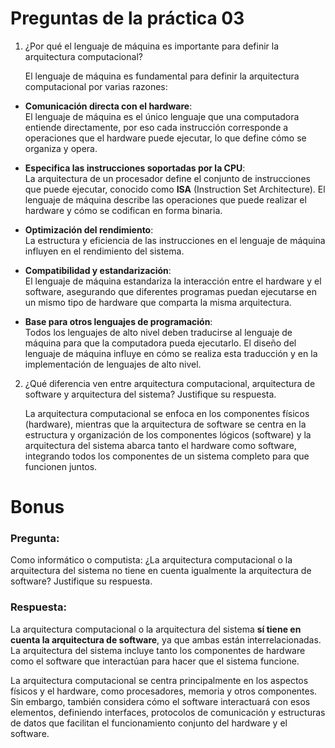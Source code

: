 # Preguntas de la práctica 03

1. ¿Por qué el lenguaje de máquina es importante para definir la arquitectura computacional?

    El lenguaje de máquina es fundamental para definir la arquitectura computacional por varias razones:

- **Comunicación directa con el hardware**:  
   El lenguaje de máquina es el único lenguaje que una computadora entiende directamente, por eso cada instrucción corresponde a operaciones que el hardware puede ejecutar, lo que define cómo se organiza y opera.

- **Especifica las instrucciones soportadas por la CPU**:  
   La arquitectura de un procesador define el conjunto de instrucciones que puede ejecutar, conocido como **ISA** (Instruction Set Architecture). El lenguaje de máquina describe las operaciones que puede realizar el hardware y cómo se codifican en forma binaria.

- **Optimización del rendimiento**:  
   La estructura y eficiencia de las instrucciones en el lenguaje de máquina influyen en el rendimiento del sistema.

- **Compatibilidad y estandarización**:  
   El lenguaje de máquina estandariza la interacción entre el hardware y el software, asegurando que diferentes programas puedan ejecutarse en un mismo tipo de hardware que comparta la misma arquitectura.

- **Base para otros lenguajes de programación**:  
   Todos los lenguajes de alto nivel deben traducirse al lenguaje de máquina para que la computadora pueda ejecutarlo. El diseño del lenguaje de máquina influye en cómo se realiza esta traducción y en la implementación de lenguajes de alto nivel.


2. ¿Qué diferencia ven entre arquitectura computacional, arquitectura de software y arquitectura del sistema? Justifique su respuesta.

    La arquitectura computacional se enfoca en los componentes físicos (hardware), mientras que la arquitectura de software se centra en la estructura y organización de los componentes lógicos (software) y la arquitectura del sistema abarca tanto el hardware como software, integrando todos los componentes de un sistema completo para que funcionen juntos.

# Bonus
### Pregunta:
Como informático o computista: ¿La arquitectura computacional o la arquitectura del sistema no tiene en cuenta igualmente la arquitectura de software? Justifique su respuesta.

### Respuesta:
La arquitectura computacional o la arquitectura del sistema **sí tiene en cuenta la arquitectura de software**, ya que ambas están interrelacionadas. La arquitectura del sistema incluye tanto los componentes de hardware como el software que interactúan para hacer que el sistema funcione.

La arquitectura computacional se centra principalmente en los aspectos físicos y el hardware, como procesadores, memoria y otros componentes. Sin embargo, también considera cómo el software interactuará con esos elementos, definiendo interfaces, protocolos de comunicación y estructuras de datos que facilitan el funcionamiento conjunto del hardware y el software.

